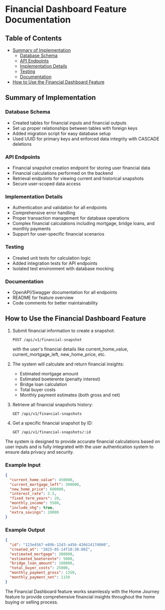 # Financial Dashboard Feature Documentation

## Table of Contents
- [Summary of Implementation](#summary-of-implementation)
  - [Database Schema](#database-schema)
  - [API Endpoints](#api-endpoints)
  - [Implementation Details](#implementation-details)
  - [Testing](#testing)
  - [Documentation](#documentation)
- [How to Use the Financial Dashboard Feature](#how-to-use-the-financial-dashboard-feature)

## Summary of Implementation

### Database Schema
- Created tables for financial inputs and financial outputs
- Set up proper relationships between tables with foreign keys
- Added migration script for easy database setup
- Used UUID for primary keys and enforced data integrity with CASCADE deletions

### API Endpoints
- Financial snapshot creation endpoint for storing user financial data
- Financial calculations performed on the backend
- Retrieval endpoints for viewing current and historical snapshots
- Secure user-scoped data access

### Implementation Details
- Authentication and validation for all endpoints
- Comprehensive error handling
- Proper transaction management for database operations
- Complex financial calculations including mortgage, bridge loans, and monthly payments
- Support for user-specific financial scenarios

### Testing
- Created unit tests for calculation logic
- Added integration tests for API endpoints
- Isolated test environment with database mocking

### Documentation
- OpenAPI/Swagger documentation for all endpoints
- README for feature overview
- Code comments for better maintainability

## How to Use the Financial Dashboard Feature

1. Submit financial information to create a snapshot:
   ```
   POST /api/v1/financial-snapshot
   ```
   with the user's financial details like current_home_value, current_mortgage_left, new_home_price, etc.

2. The system will calculate and return financial insights:
   - Estimated mortgage amount
   - Estimated boeterente (penalty interest)
   - Bridge loan calculation
   - Total buyer costs
   - Monthly payment estimates (both gross and net)

3. Retrieve all financial snapshots history:
   ```
   GET /api/v1/financial-snapshots
   ```

4. Get a specific financial snapshot by ID:
   ```
   GET /api/v1/financial-snapshots/:id
   ```

The system is designed to provide accurate financial calculations based on user inputs and is fully integrated with the user authentication system to ensure data privacy and security.

### Example Input

```json
{
  "current_home_value": 450000,
  "current_mortgage_left": 300000,
  "new_home_price": 600000,
  "interest_rate": 3.5,
  "fixed_term_years": 20,
  "monthly_income": 5500,
  "include_nhg": true,
  "extra_savings": 20000
}
```

### Example Output

```json
{
  "id": "123e4567-e89b-12d3-a456-426614174000",
  "created_at": "2025-05-14T10:30:00Z",
  "estimated_mortgage": 300000,
  "estimated_boeterente": 5000,
  "bridge_loan_amount": 100000,
  "total_buyer_costs": 25000,
  "monthly_payment_gross": 1350,
  "monthly_payment_net": 1150
}
```

The Financial Dashboard feature works seamlessly with the Home Journey feature to provide comprehensive financial insights throughout the home buying or selling process.
